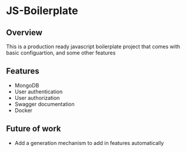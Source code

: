 # JS-Boilerplate

## Overview
This is a production ready javascript boilerplate project that comes with basic configuartion, and some other features

## Features
* MongoDB
* User authentication
* User authorization
* Swagger documentation
* Docker

## Future of work
* Add a generation mechanism to add in features automatically
